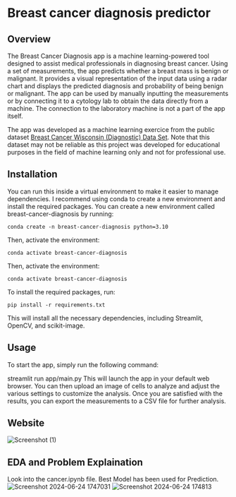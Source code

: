 # Breast cancer diagnosis predictor
## Overview
The Breast Cancer Diagnosis app is a machine learning-powered tool designed to assist medical professionals in diagnosing breast cancer. Using a set of measurements, the app predicts whether a breast mass is benign or malignant. It provides a visual representation of the input data using a radar chart and displays the predicted diagnosis and probability of being benign or malignant. The app can be used by manually inputting the measurements or by connecting it to a cytology lab to obtain the data directly from a machine. The connection to the laboratory machine is not a part of the app itself.

The app was developed as a machine learning exercice from the public dataset [Breast Cancer Wisconsin (Diagnostic) Data Set](https://www.kaggle.com/datasets/uciml/breast-cancer-wisconsin-data). Note that this dataset may not be reliable as this project was developed for educational purposes in the field of machine learning only and not for professional use.

## Installation
You can run this inside a virtual environment to make it easier to manage dependencies. I recommend using conda to create a new environment and install the required packages. You can create a new environment 
called breast-cancer-diagnosis by running:

```
conda create -n breast-cancer-diagnosis python=3.10
```

Then, activate the environment:
```
conda activate breast-cancer-diagnosis
```

Then, activate the environment:
```
conda activate breast-cancer-diagnosis
```

To install the required packages, run:
```
pip install -r requirements.txt
```
This will install all the necessary dependencies, including Streamlit, OpenCV, and scikit-image.

## Usage
To start the app, simply run the following command:

streamlit run app/main.py
This will launch the app in your default web browser. You can then upload an image of cells to analyze and adjust the various settings to customize the analysis. Once you are satisfied with the results, you can export the measurements to a CSV file for further analysis.

## Website
![Screenshot (1)](https://github.com/Aarsh01/BreastCancer/assets/95579399/d63499e7-38ae-4617-b717-d0fc15041d3b)

## EDA and Problem Explaination 
Look into the cancer.ipynb file.
Best Model has been used for Prediction.
![Screenshot 2024-06-24 1747031](https://github.com/Aarsh01/BreastCancer/assets/95579399/4f02ff1d-8718-4c82-986a-76b8a8e4bcee)
![Screenshot 2024-06-24 174813](https://github.com/Aarsh01/BreastCancer/assets/95579399/4e0e7bb5-f702-4173-a3dd-d7f58eaef179)



